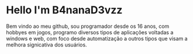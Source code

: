 
# Hello I'm B4nanaD3vzz

Bem vindo ao meu github, sou programador desde os 16 anos, com hobbyes em jogos, programo diversos tipos de aplicações voltadas a windows e web, com foco desde automatização a outros tipos que visam a melhora signicativa dos usuários.
